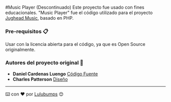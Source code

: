 #Music Player (Descontinuado)
Este proyecto fue usado con fines educacionales. "Music Player" fue el código utilizado para el proyecto [Jughead Music](https://github.com/lulubumps/Jughead-Music-Discontinued-), basado en PHP.

### Pre-requisitos 📋
Usar con la licencia abierta para el código, ya que es Open Source originalmente.

### Autores del proyecto original 🔧
* **Daniel Cardenas Luengo** [Código Fuente](https://codepen.io/daniel-c-rdenas-luengo/pen/XPWPZN)
* **Charles Patterson** [Diseño](https://dribbble.com/shots/4240318-Made-with-InVision-Studio-Music-Player)

---
⌨️ con ❤️ por [Lulubumps](https://github.com/Lulubumps) 😊
